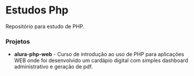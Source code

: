 # Estudos Php
 Repositório para estudo de PHP.

 ### Projetos
 - **alura-php-web** - Curso de introdução ao uso de PHP para aplicações WEB onde foi desenvolvido um cardápio digital com simples dashboard administrativo e geração de pdf.
